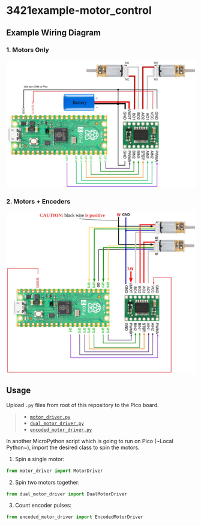 # 3421example-motor_control

## Example Wiring Diagram
### 1. Motors Only
![motor_driving](images/pico_tb6612.jpg)

### 2. Motors + Encoders
![motor_driving](images/encoder_motor_pico.jpg)

## Usage

Upload `.py` files from root of this repository to the Pico board.
>
> - [`motor_driver.py`](motor_driver.py)
> - [`dual_motor_driver.py`](dual_motor_driver.py)
> - [`encoded_motor_driver.py`](encoded_motor_driver.py)

In another MicroPython script which is going to run on Pico (~Local Python~), import the desired class to spin the motors.

1. Spin a single motor:

```Python
from motor_driver import MotorDriver
```

2. Spin two motors together:

```Python
from dual_motor_driver import DualMotorDriver
```

3. Count encoder pulses:

```Python
from encoded_motor_driver import EncodedMotorDriver
```
